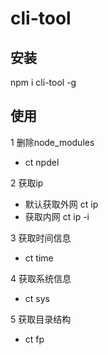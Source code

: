 # cli-tool

## 安装

npm i cli-tool -g

## 使用

1 删除node_modules

- ct npdel

2 获取ip

- 默认获取外网
ct ip
- 获取内网
ct ip -i

3 获取时间信息

- ct time

4 获取系统信息

- ct sys

5 获取目录结构

- ct fp

